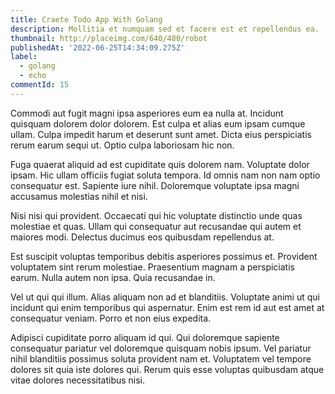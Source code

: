 ```yaml
---
title: Craete Todo App With Golang
description: Mollitia et numquam sed et facere est et repellendus ea.
thumbnail: http://placeimg.com/640/480/robot
publishedAt: '2022-06-25T14:34:09.275Z'
label:
  - golang
  - echo
commentId: 15
---
```


Commodi aut fugit magni ipsa asperiores eum ea nulla at. Incidunt quisquam dolorem dolor dolorem. Est culpa et alias eum ipsam cumque ullam. Culpa impedit harum et deserunt sunt amet. Dicta eius perspiciatis rerum earum sequi ut. Optio culpa laboriosam hic non.

Fuga quaerat aliquid ad est cupiditate quis dolorem nam. Voluptate dolor ipsam. Hic ullam officiis fugiat soluta tempora. Id omnis nam non nam optio consequatur est. Sapiente iure nihil. Doloremque voluptate ipsa magni accusamus molestias nihil et nisi.

Nisi nisi qui provident. Occaecati qui hic voluptate distinctio unde quas molestiae et quas. Ullam qui consequatur aut recusandae qui autem et maiores modi. Delectus ducimus eos quibusdam repellendus at.

Est suscipit voluptas temporibus debitis asperiores possimus et. Provident voluptatem sint rerum molestiae. Praesentium magnam a perspiciatis earum. Nulla autem non ipsa. Quia recusandae in.

Vel ut qui qui illum. Alias aliquam non ad et blanditiis. Voluptate animi ut qui incidunt qui enim temporibus qui aspernatur. Enim est rem id aut est amet at consequatur veniam. Porro et non eius expedita.

Adipisci cupiditate porro aliquam id qui. Qui doloremque sapiente consequatur pariatur vel doloremque quisquam nobis ipsum. Vel pariatur nihil blanditiis possimus soluta provident nam et. Voluptatem vel tempore dolores sit quia iste dolores qui. Rerum quis esse voluptas quibusdam atque vitae dolores necessitatibus nisi.
